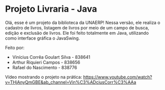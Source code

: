 # Projeto Livraria - Java

Olá, esse é um projeto da biblioteca da UNAERP! Nessa versão, ele realiza o cadastro de livros, listagem de livros por meio de um campo de busca, edição e exclusão de livros.
Ele foi feito totalmente em Java, utilizando como interface gráfica o JavaSwing. 
 
Feito por:
- Vinícius Corrêa Goulart Silva - 838641 
- Arthur Riquieri Campos - 838656 
- Rafael do Nascimento - 838776 

Vídeo mostrando o projeto na prática:
https://www.youtube.com/watch?v=THjAnyQmGBE&ab_channel=Vin%C3%ADciusCorr%C3%AAa
